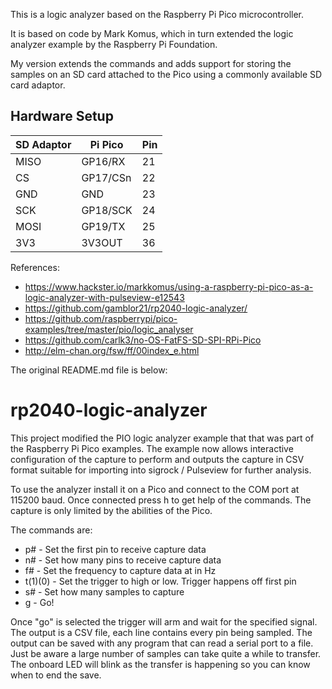 This is a logic analyzer based on the Raspberry Pi Pico
microcontroller.

It is based on code by Mark Komus, which in turn extended the logic
analyzer example by the Raspberry Pi Foundation.

My version extends the commands and adds support for storing the
samples on an SD card attached to the Pico using a commonly available
SD card adaptor.

## Hardware Setup

| SD Adaptor | Pi Pico  | Pin |
| ---------- | -------  | --- |
| MISO       | GP16/RX  | 21  |
| CS         | GP17/CSn | 22  |
| GND        | GND      | 23  |
| SCK        | GP18/SCK | 24  |
| MOSI       | GP19/TX  | 25  |
| 3V3        | 3V3OUT   | 36  |

References:

* https://www.hackster.io/markkomus/using-a-raspberry-pi-pico-as-a-logic-analyzer-with-pulseview-e12543
* https://github.com/gamblor21/rp2040-logic-analyzer/
* https://github.com/raspberrypi/pico-examples/tree/master/pio/logic_analyser
* https://github.com/carlk3/no-OS-FatFS-SD-SPI-RPi-Pico
* http://elm-chan.org/fsw/ff/00index_e.html

The original README.md file is below:

# rp2040-logic-analyzer

This project modified the PIO logic analyzer example that that was part of the 
Raspberry Pi Pico examples. The example now allows interactive configuration 
of the capture to perform and outputs the capture in CSV format suitable for
importing into sigrock / Pulseview for further analysis.

To use the analyzer install it on a Pico and connect to the COM port at 115200
baud. Once connected press h to get help of the commands. The capture is
only limited by the abilities of the Pico.

The commands are:
  * p# - Set the first pin to receive capture data
  * n# - Set how many pins to receive capture data
  * f# - Set the frequency to capture data at in Hz
  * t(1)(0) - Set the trigger to high or low. Trigger happens off first pin
  * s# - Set how many samples to capture
  * g - Go!

Once "go" is selected the trigger will arm and wait for the specified signal.
The output is a CSV file, each line contains every pin being sampled. The output
can be saved with any program that can read a serial port to a file. Just be
aware a large number of samples can take quite a while to transfer. The
onboard LED will blink as the transfer is happening so you can know when to end
the save.
